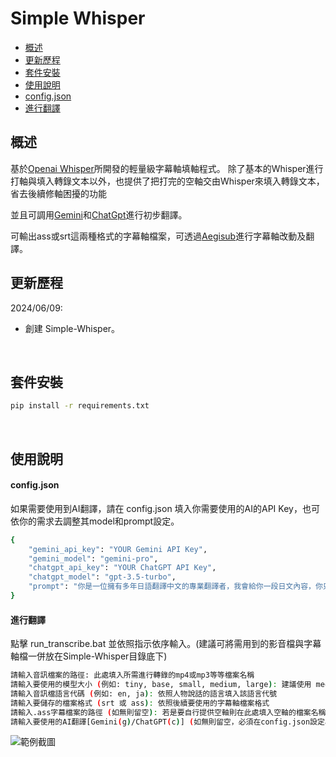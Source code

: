 # Simple Whisper

* [概述](#overview)
* [更新歷程](#history)
* [套件安裝](#install)
* [使用說明](#use)
 * [config.json](#config)
 * [進行翻譯](#translate)

<h2 id="overview">概述</h2>

基於[Openai Whisper](https://github.com/openai/whisper)所開發的輕量級字幕軸填軸程式。
除了基本的Whisper進行打軸與填入轉錄文本以外，也提供了把打完的空軸交由Whisper來填入轉錄文本，省去後續修軸困擾的功能

並且可調用[Gemini](https://gemini.google.com/app?hl=zh-TW)和[ChatGpt](https://openai.com/index/chatgpt/)進行初步翻譯。

可輸出ass或srt這兩種格式的字幕軸檔案，可透過[Aegisub](https://aegisub.org/)進行字幕軸改動及翻譯。
<br>

<h2 id="history">更新歷程</h2>

2024/06/09:
* 創建 Simple-Whisper。
<br>

<h2 id="install">套件安裝</h2>

```bash
pip install -r requirements.txt
```

<br>

<h2 id="use">使用說明</h2>

<h4 id="#config">config.json</h4>

如果需要使用到AI翻譯，請在 config.json 填入你需要使用的AI的API Key，也可依你的需求去調整其model和prompt設定。

```bash
{
    "gemini_api_key": "YOUR Gemini API Key",
    "gemini_model": "gemini-pro",
    "chatgpt_api_key": "YOUR ChatGPT API Key",
    "chatgpt_model": "gpt-3.5-turbo",
    "prompt": "你是一位擁有多年日語翻譯中文的專業翻譯者，我會給你一段日文內容，你只需要將翻譯好的繁體中文內容告訴我即可"
}

```

<h4 id="#translate">進行翻譯</h4>

點擊 run_transcribe.bat 並依照指示依序輸入。(建議可將需用到的影音檔與字幕軸檔一併放在Simple-Whisper目錄底下)

```bash
請輸入音訊檔案的路徑: 此處填入所需進行轉錄的mp4或mp3等等檔案名稱
請輸入要使用的模型大小 (例如: tiny, base, small, medium, large): 建議使用 medium 或 large 模型，如果是第一次使用則 Whisper 會自動幫你下載該模型
請輸入音訊檔語言代碼 (例如: en, ja): 依照人物說話的語言填入該語言代號
請輸入要儲存的檔案格式 (srt 或 ass): 依照後續要使用的字幕軸檔案格式
請輸入.ass字幕檔案的路徑 (如無則留空): 若是要自行提供空軸則在此處填入空軸的檔案名稱，無則跳過
請輸入要使用的AI翻譯[Gemini(g)/ChatGPT(c)] (如無則留空，必須在config.json設定api key才可使用): 選擇所需使用的AI翻譯，無則跳過
```
![範例截圖](https://imgur.com/zpzFwjk.jpg)

